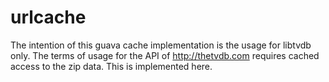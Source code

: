 # urlcache

The intention of this guava cache implementation is the usage for libtvdb only.
The terms of usage for the API of http://thetvdb.com requires cached access to the zip data. This is implemented here.
